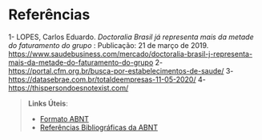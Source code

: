 # Referências
1- LOPES, Carlos Eduardo. *Doctoralia Brasil já representa mais da metade do faturamento do grupo* : Publicação: 21 de março de 2019. https://www.saudebusiness.com/mercado/doctoralia-brasil-j-representa-mais-da-metade-do-faturamento-do-grupo
2- https://portal.cfm.org.br/busca-por-estabelecimentos-de-saude/
3- https://datasebrae.com.br/totaldeempresas-11-05-2020/
4- https://thispersondoesnotexist.com/

> **Links Úteis**:
> - [Formato ABNT](https://www.normastecnicas.com/abnt/trabalhos-academicos/referencias/)
> - [Referências Bibliográficas da ABNT](https://comunidade.rockcontent.com/referencia-bibliografica-abnt/)

